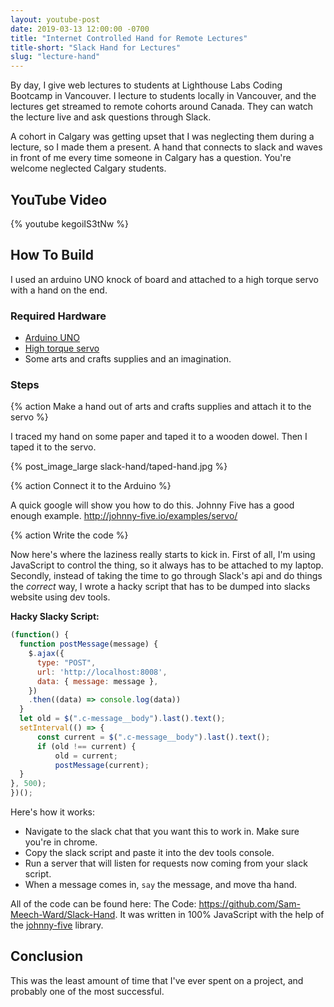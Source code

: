 ```yaml
---
layout: youtube-post
date: 2019-03-13 12:00:00 -0700
title: "Internet Controlled Hand for Remote Lectures"
title-short: "Slack Hand for Lectures"
slug: "lecture-hand"
---
```


By day, I give web lectures to students at Lighthouse Labs Coding Bootcamp in Vancouver. I lecture to students locally in Vancouver, and the lectures get streamed to remote cohorts around Canada. They can watch the lecture live and ask questions through Slack.

A cohort in Calgary was getting upset that I was neglecting them during a lecture, so I made them a present. A hand that connects to slack and waves in front of me every time someone in Calgary has a question. You're welcome neglected Calgary students.


## YouTube Video

{% youtube kegoiIS3tNw %}

## How To Build

I used an arduino UNO knock of board and attached to a high torque servo with a hand on the end. 

### Required Hardware

* [Arduino UNO](https://amzn.to/2UCX91b)
* [High torque servo](https://amzn.to/2TBo1lE)
* Some arts and crafts supplies and an imagination.

### Steps

{% action
Make a hand out of arts and crafts supplies and attach it to the servo
%}

I traced my hand on some paper and taped it to a wooden dowel. Then I taped it to the servo.

{% post_image_large slack-hand/taped-hand.jpg %}

{% action
Connect it to the Arduino
%}

A quick google will show you how to do this. Johnny Five has a good enough example. http://johnny-five.io/examples/servo/

{% action
Write the code
%}

Now here's where the laziness really starts to kick in. First of all, I'm using JavaScript to control the thing, so it always has to be attached to my laptop. Secondly, instead of taking the time to go through Slack's api and do things the *correct* way, I wrote a hacky script that has to be dumped into slacks website using dev tools. 

**Hacky Slacky Script:**

```js
(function() {
  function postMessage(message) {
    $.ajax({
      type: "POST",
      url: 'http://localhost:8008',
      data: { message: message },
    })
    .then((data) => console.log(data))
  }
  let old = $(".c-message__body").last().text();
  setInterval(() => {
      const current = $(".c-message__body").last().text();
      if (old !== current) {
          old = current;
          postMessage(current);
  }
}, 500);
})();
```

Here's how it works:

* Navigate to the slack chat that you want this to work in. Make sure you're in chrome.
* Copy the slack script and paste it into the dev tools console.
* Run a server that will listen for requests now coming from your slack script.
* When a message comes in, `say` the message, and move tha hand. 

All of the code can be found here: The Code: https://github.com/Sam-Meech-Ward/Slack-Hand. It was written in 100% JavaScript with the help of the [johnny-five](http://johnny-five.io/) library.

## Conclusion

This was the least amount of time that I've ever spent on a project, and probably one of the most successful.
